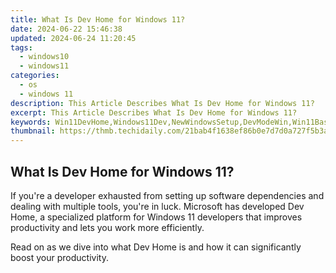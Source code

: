 ```yaml
---
title: What Is Dev Home for Windows 11?
date: 2024-06-22 15:46:38
updated: 2024-06-24 11:20:45
tags:
  - windows10
  - windows11
categories:
  - os
  - windows 11
description: This Article Describes What Is Dev Home for Windows 11?
excerpt: This Article Describes What Is Dev Home for Windows 11?
keywords: Win11DevHome,Windows11Dev,NewWindowsSetup,DevModeWin,Win11BaseConfig,EnhancedDevOS,Windows11Developer
thumbnail: https://thmb.techidaily.com/21bab4f1638ef86b0e7d7d0a727f5b3a087b8ff6581d699ffea02276f1c5717e.jpg
---
```


## What Is Dev Home for Windows 11?

 If you're a developer exhausted from setting up software dependencies and dealing with multiple tools, you're in luck. Microsoft has developed Dev Home, a specialized platform for Windows 11 developers that improves productivity and lets you work more efficiently.

 Read on as we dive into what Dev Home is and how it can significantly boost your productivity.

